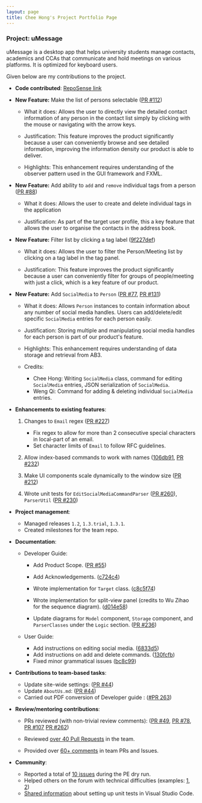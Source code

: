 ```yaml
---
layout: page
title: Chee Hong's Project Portfolio Page
---
```


### Project: uMessage
uMessage is a desktop app that helps university students manage contacts, academics and CCAs that communicate and hold meetings on various platforms. It is optimized for keyboard users.

Given below are my contributions to the project.

* **Code contributed**: [RepoSense link](https://nus-cs2103-ay2122s2.github.io/tp-dashboard/?search=cheehong&sort=groupTitle&sortWithin=title&timeframe=commit&mergegroup=&groupSelect=groupByRepos&breakdown=true&checkedFileTypes=docs~functional-code~test-code~other&since=2022-02-18)


* **New Feature:** Make the list of persons selectable ([PR #112](https://github.com/AY2122S2-CS2103-W16-2/tp/pull/112))

  - What it does: Allows the user to directly view the detailed contact information of any person in the contact list simply by clicking with the mouse or navigating with the arrow keys.

  - Justification: This feature improves the product significantly because a user can conveniently browse and see detailed information, improving the information density our product is able to deliver.

  - Highlights: This enhancement requires understanding of the observer pattern used in the GUI framework and FXML.

* **New Feature:** Add ability to `add` and `remove` individual tags from a person ([PR #88](https://github.com/AY2122S2-CS2103-W16-2/tp/pull/88))
  - What it does: Allows the user to create and delete individual tags in the application

  - Justification: As part of the target user profile, this a key feature that allows the user to organise the contacts in the address book.

* **New Feature:** Filter list by clicking a tag label ([9f227def](https://github.com/AY2122S2-CS2103-W16-2/tp/pull/113/commits/9f227def61b39204dedc367f5bb1327d1fbab419))
  - What it does: Allows the user to filter the Person/Meeting list by clicking on a tag label in the tag panel.

  - Justification: This feature improves the product significantly because a user can conveniently filter for groups of people/meeting with just a click, which is a key feature of our product.

<div style="page-break-after: always;"></div>

* **New Feature:** Add `SocialMedia` to `Person` ([PR #77](https://github.com/AY2122S2-CS2103-W16-2/tp/pull/77), [PR #131](https://github.com/AY2122S2-CS2103-W16-2/tp/pull/131))
  - What it does: Allows `Person` instances to contain information about any number of social media handles. Users can add/delete/edit specific `SocialMedia` entries for each person easily.

  - Justification: Storing multiple and manipulating social media handles for each person is part of our product's feature.

  - Highlights: This enhancement requires understanding of data storage and retrieval from AB3.

  - Credits: 
    - Chee Hong: Writing `SocialMedia` class, command for editing `SocialMedia` entries, JSON serialization of `SocialMedia`.
    - Weng Qi: Command for adding & deleting individual `SocialMedia` entries.


* **Enhancements to existing features**: 

  1. Changes to `Email` regex ([PR #227](https://github.com/AY2122S2-CS2103-W16-2/tp/pull/227))
      - Fix regex to allow for more than 2 consecutive special characters in local-part of an email.
      - Set character limits of `Email` to follow RFC guidelines.

  2. Allow index-based commands to work with names ([106db91](https://github.com/AY2122S2-CS2103-W16-2/tp/pull/88/commits/106db91bc80597b9da03dba3c73858fd9b464f38), [PR #232](https://github.com/AY2122S2-CS2103-W16-2/tp/pull/232))


  3. Make UI components scale dynamically to the window size ([PR #212](https://github.com/AY2122S2-CS2103-W16-2/tp/pull/212))

  4. Wrote unit tests for `EditSocialMediaCommandParser` ([PR #260](https://github.com/AY2122S2-CS2103-W16-2/tp/pull/260/commits/4c4e83e5611cdcf7ee6d420b34b97ebcff9a995f`)), `ParserUtil` ([PR #230](https://github.com/AY2122S2-CS2103-W16-2/tp/pull/230/commits/96d04b380fb18ae80e76426e9f6c511b7594dc22))



* **Project management**:
  * Managed releases `1.2`, `1.3.trial`, `1.3.1`.
  * Created milestones for the team repo.

<div style="page-break-after: always;"></div>

* **Documentation**:
  * Developer Guide:
    * Add Product Scope. ([PR #55](https://github.com/AY2122S2-CS2103-W16-2/tp/pull/55))
    * Add Acknowledgements. ([c724c4](https://github.com/AY2122S2-CS2103-W16-2/tp/pull/236/commits/c724c4a82e6e68bea84e3ad1c087bc284d15a4bf))
    * Wrote implementation for `Target` class. ([c8c5f74](https://github.com/AY2122S2-CS2103-W16-2/tp/pull/236/commits/c8c5f7422268279d07b35ecc46ae9a733232f495))
    * Wrote implementation for split-view panel (credits to Wu Zihao for the sequence diagram). ([d014e58](https://github.com/AY2122S2-CS2103-W16-2/tp/pull/236/commits/d014e582f55adab5da42187600024ed0ebb09df6))

    * Update diagrams for `Model` component, `Storage` component, and `ParserClasses` under the `Logic` section. ([PR #236](https://github.com/AY2122S2-CS2103-W16-2/tp/pull/236)) 

  * User Guide:
    * Add instructions on editing social media. ([6833d5](https://github.com/AY2122S2-CS2103-W16-2/tp/commit/6833d554602c4ea0725839985c5e5021449e46ad))
    * Add instructions on add and delete commands. ([130fcfb](https://github.com/AY2122S2-CS2103-W16-2/tp/pull/88/commits/130fcfb411d526c43b41909772bc801b1e3043bf))
    * Fixed minor grammatical issues ([bc8c99](https://github.com/AY2122S2-CS2103-W16-2/tp/commit/bc8c99b7b2f63f1ebd23b621b89312b4b38997b1))


* **Contributions to team-based tasks**:
  * Update site-wide settings: ([PR #44](https://github.com/AY2122S2-CS2103-W16-2/tp/pull/44))
  * Update `AboutUs.md`: ([PR #44](https://github.com/AY2122S2-CS2103-W16-2/tp/pull/44))
  * Carried out PDF conversion of Developer guide : ([#PR 263](https://github.com/AY2122S2-CS2103-W16-2/tp/pull/263))

* **Review/mentoring contributions**:
  * PRs reviewed (with non-trivial review comments): ([PR #49](https://github.com/AY2122S2-CS2103-W16-2/tp/pull/49), [PR #78](https://github.com/AY2122S2-CS2103-W16-2/tp/pull/78), [PR #107](https://github.com/AY2122S2-CS2103-W16-2/tp/pull/107#discussion_r830948896) [PR #262](https://github.com/AY2122S2-CS2103-W16-2/tp/pull/262))

  * Reviewed [over 40 Pull Requests](https://github.com/AY2122S2-CS2103-W16-2/tp/pulls?q=reviewed-by%3Acheehongw) in the team.

  * Provided over [60+ comments](https://nus-cs2103-ay2122s2.github.io/dashboards/contents/tp-comments.html#74-wong-hong-cheehongw-29-comments) in team PRs and Issues.

* **Community**:
  * Reported a total of [10 issues](https://github.com/cheehongw/ped/issues) during the PE dry run.
  * Helped others on the forum with technical difficulties (examples: [1](https://github.com/nus-cs2103-AY2122S2/forum/issues/39#issuecomment-1022044065), [2](https://github.com/nus-cs2103-AY2122S2/forum/issues/31#issuecomment-1020874495)) 
  * [Shared information]((https://github.com/nus-cs2103-AY2122S2/forum/issues/59#issuecomment-1026096429)) about setting up unit tests in Visual Studio Code.
